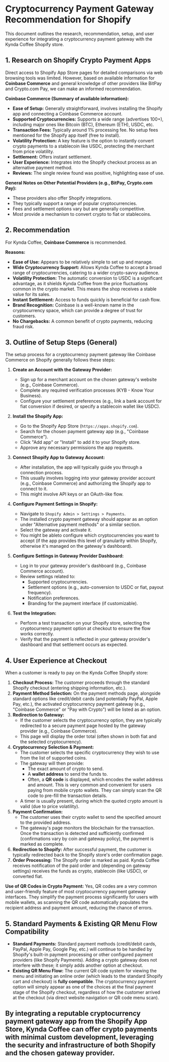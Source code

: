 # Cryptocurrency Payment Gateway Recommendation for Shopify

This document outlines the research, recommendation, setup, and user experience for integrating a cryptocurrency payment gateway with the Kynda Coffee Shopify store.

## 1. Research on Shopify Crypto Payment Apps

Direct access to Shopify App Store pages for detailed comparisons via web browsing tools was limited. However, based on available information for **Coinbase Commerce** and general knowledge of other providers like BitPay and Crypto.com Pay, we can make an informed recommendation.

**Coinbase Commerce (Summary of available information):**
*   **Ease of Setup:** Generally straightforward, involves installing the Shopify app and connecting a Coinbase Commerce account.
*   **Supported Cryptocurrencies:** Supports a wide range (advertises 100+), including major ones like Bitcoin (BTC), Ethereum (ETH), USDC, etc.
*   **Transaction Fees:** Typically around 1% processing fee. No setup fees mentioned for the Shopify app itself (free to install).
*   **Volatility Protection:** A key feature is the option to instantly convert crypto payments to a stablecoin like USDC, protecting the merchant from price volatility.
*   **Settlement:** Offers instant settlement.
*   **User Experience:** Integrates into the Shopify checkout process as an alternative payment method.
*   **Reviews:** The single review found was positive, highlighting ease of use.

**General Notes on Other Potential Providers (e.g., BitPay, Crypto.com Pay):**
*   These providers also offer Shopify integrations.
*   They typically support a range of popular cryptocurrencies.
*   Fees and settlement options vary but are generally competitive.
*   Most provide a mechanism to convert crypto to fiat or stablecoins.

## 2. Recommendation

For Kynda Coffee, **Coinbase Commerce** is recommended.

**Reasons:**
*   **Ease of Use:** Appears to be relatively simple to set up and manage.
*   **Wide Cryptocurrency Support:** Allows Kynda Coffee to accept a broad range of cryptocurrencies, catering to a wider crypto-savvy audience.
*   **Volatility Protection:** The automatic conversion to USDC is a significant advantage, as it shields Kynda Coffee from the price fluctuations common in the crypto market. This means the shop receives a stable value for its sales.
*   **Instant Settlement:** Access to funds quickly is beneficial for cash flow.
*   **Brand Recognition:** Coinbase is a well-known name in the cryptocurrency space, which can provide a degree of trust for customers.
*   **No Chargebacks:** A common benefit of crypto payments, reducing fraud risk.

## 3. Outline of Setup Steps (General)

The setup process for a cryptocurrency payment gateway like Coinbase Commerce on Shopify generally follows these steps:

1.  **Create an Account with the Gateway Provider:**
    *   Sign up for a merchant account on the chosen gateway's website (e.g., Coinbase Commerce).
    *   Complete any required verification processes (KYB - Know Your Business).
    *   Configure your settlement preferences (e.g., link a bank account for fiat conversion if desired, or specify a stablecoin wallet like USDC).

2.  **Install the Shopify App:**
    *   Go to the Shopify App Store (`https://apps.shopify.com`).
    *   Search for the chosen payment gateway app (e.g., "Coinbase Commerce").
    *   Click "Add app" or "Install" to add it to your Shopify store.
    *   Approve any necessary permissions the app requests.

3.  **Connect Shopify App to Gateway Account:**
    *   After installation, the app will typically guide you through a connection process.
    *   This usually involves logging into your gateway provider account (e.g., Coinbase Commerce) and authorizing the Shopify app to connect to it.
    *   This might involve API keys or an OAuth-like flow.

4.  **Configure Payment Settings in Shopify:**
    *   Navigate to `Shopify Admin > Settings > Payments`.
    *   The installed crypto payment gateway should appear as an option under "Alternative payment methods" or a similar section.
    *   Select the gateway and activate it.
    *   You might be ableto configure which cryptocurrencies you want to accept (if the app provides this level of granularity within Shopify, otherwise it's managed on the gateway's dashboard).

5.  **Configure Settings in Gateway Provider Dashboard:**
    *   Log in to your gateway provider's dashboard (e.g., Coinbase Commerce account).
    *   Review settings related to:
        *   Supported cryptocurrencies.
        *   Settlement options (e.g., auto-conversion to USDC or fiat, payout frequency).
        *   Notification preferences.
        *   Branding for the payment interface (if customizable).

6.  **Test the Integration:**
    *   Perform a test transaction on your Shopify store, selecting the cryptocurrency payment option at checkout to ensure the flow works correctly.
    *   Verify that the payment is reflected in your gateway provider's dashboard and that settlement occurs as expected.

## 4. User Experience at Checkout

When a customer is ready to pay on the Kynda Coffee Shopify store:

1.  **Checkout Process:** The customer proceeds through the standard Shopify checkout (entering shipping information, etc.).
2.  **Payment Method Selection:** On the payment methods page, alongside standard options like credit/debit cards (and potentially PayPal, Apple Pay, etc.), the activated cryptocurrency payment gateway (e.g., "Coinbase Commerce" or "Pay with Crypto") will be listed as an option.
3.  **Redirection to Gateway:**
    *   If the customer selects the cryptocurrency option, they are typically redirected to a secure payment page hosted by the gateway provider (e.g., Coinbase Commerce).
    *   This page will display the order total (often shown in both fiat and the selected cryptocurrency).
4.  **Cryptocurrency Selection & Payment:**
    *   The customer selects the specific cryptocurrency they wish to use from the list of supported coins.
    *   The gateway will then provide:
        *   The exact amount of crypto to send.
        *   A **wallet address** to send the funds to.
        *   Often, a **QR code** is displayed, which encodes the wallet address and amount. This is very common and convenient for users paying from mobile crypto wallets. They can simply scan the QR code to pre-fill the transaction details.
    *   A timer is usually present, during which the quoted crypto amount is valid (due to price volatility).
5.  **Payment Confirmation:**
    *   The customer uses their crypto wallet to send the specified amount to the provided address.
    *   The gateway's page monitors the blockchain for the transaction. Once the transaction is detected and sufficiently confirmed (confirmations vary by coin and gateway policy), the payment is marked as complete.
6.  **Redirection to Shopify:** After successful payment, the customer is typically redirected back to the Shopify store's order confirmation page.
7.  **Order Processing:** The Shopify order is marked as paid. Kynda Coffee receives notification of the paid order and (depending on gateway settings) receives the funds as crypto, stablecoin (like USDC), or converted fiat.

**Use of QR Codes in Crypto Payment:**
Yes, QR codes are a very common and user-friendly feature of most cryptocurrency payment gateway interfaces. They simplify the payment process significantly for users with mobile wallets, as scanning the QR code automatically populates the recipient address and payment amount, reducing the chance of errors.

## 5. Standard Payments & Existing QR Menu Flow Compatibility

*   **Standard Payments:** Standard payment methods (credit/debit cards, PayPal, Apple Pay, Google Pay, etc.) will continue to be handled by Shopify's built-in payment processing or other configured payment providers (like Shopify Payments). Adding a crypto gateway does not interfere with these; it simply adds another option at checkout.
*   **Existing QR Menu Flow:** The current QR code system for viewing the menu and initiating an online order (which leads to the standard Shopify cart and checkout) is **fully compatible**. The cryptocurrency payment option will simply appear as one of the choices at the final payment stage of the Shopify checkout, regardless of how the customer arrived at the checkout (via direct website navigation or QR code menu scan).

By integrating a reputable cryptocurrency payment gateway app from the Shopify App Store, Kynda Coffee can offer crypto payments with minimal custom development, leveraging the security and infrastructure of both Shopify and the chosen gateway provider.
---
